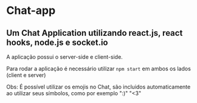 # Chat-app
 
 ## Um Chat Application utilizando react.js, react hooks, node.js e socket.io

A aplicação possui o server-side e client-side.

Para rodar a aplicação é necessário utilizar `npm start` em ambos os lados (client e server)

Obs: É possível utilizar os emojis no Chat, são incluidos automaticamente ao utilizar seus símbolos, como por exemplo ":)" "<3" 
